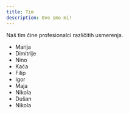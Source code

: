 ```yaml
---
title: Tim
description: Ovo smo mi!
---
```


Naš tim čine profesionalci različitih usmerenja.

+ Marija
+ Dimitrije
+ Nino
+ Kaća
+ Filip
+ Igor
+ Maja
+ Nikola
+ Dušan
+ Nikola
